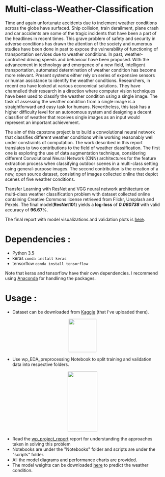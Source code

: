 # Multi-class-Weather-Classification
Time and again unfortunate accidents due to inclement weather conditions across the globe have surfaced. Ship collision, train derailment, plane crash and car accidents are some of the tragic incidents that have been a part of the headlines in recent times. This grave problem of safety and security in adverse conditions has drawn the attention of the society and numerous studies have been done in past to expose the vulnerability of functioning of transportation services due to weather conditions. 
In past, weather-controlled driving speeds and behaviour have been proposed. With the advancement in technology and emergence of a new field, intelligent transportation, automated determination of weather condition has become more relevant. Present systems either rely on series of expensive sensors or human assistance to identify the weather conditions. Researchers, in recent era have looked at various economical solutions. They have channelled their research in a direction where computer vision techniques have been used to classify the weather condition using a single image. The task of assessing the weather condition from a single image is a straightforward and easy task for humans. Nevertheless, this task has a higher difficulty level for an autonomous system and designing a decent classifier of weather that receives single images as an input would represent an important achievement.


The aim of this capstone project is to build a convolutional neural network that classifies different weather conditions while working reasonably well under constraints of computation. The work described in this report translates to two contributions to the field of weather classification. The first one is exploring the use of data augmentation technique, considering different Convolutional Neural Network (CNN) architectures for the feature extraction process when classifying outdoor scenes in a multi-class setting using general-purpose images. The second contribution is the creation of a new, open source dataset, consisting of images collected online that depict scenes of five weather conditions.

Transfer Learning with ResNet and VGG neural network architecture on multi-class weather classification problem with dataset collected online containing Creative Commons license retrieved from Flickr, Unsplash and Pexels. The final model(**ResNet101**) yields a **log-loss** of ***0.080738*** with valid accuracy of **96.67**%.

The final report with model visualizations and validation plots is [here](https://github.com/vijayg15/Multi-class-Weather-Classification/blob/master/wp_project_report.pdf).


# Dependencies :
- Python 3.5
- keras `conda install keras`
- tensorflow `conda install tensorflow`

Note that keras and tensorflow have their own dependencies. I recommend using [Anaconda](https://www.anaconda.com/) for handlinng the packages.

# Usage :
- Dataset can be downloaded from [Kaggle](https://www.kaggle.com/vijaygiitk/multiclass-weather-dataset) (that I've uploaded there).
<p align="center">
    <img height="108" width="90" src="https://github.com/vijayg15/Multi-class-Weather-Classification/blob/master/figures_and_plots/fol.jpg">
</p>
      
- Use wp_EDA_preprocessing Notebook to split training and validation data into respective folders.
<p align="center">
    <img height="196" width="96" src="https://github.com/vijayg15/Multi-class-Weather-Classification/blob/master/figures_and_plots/fol_train_val.jpg">
</p>
        
- Read the [wp_project_report](https://github.com/vijayg15/Multi-class-Weather-Classification/blob/master/wp_project_report.pdf) report for understanding the approaches taken in solving this problem
- Notebooks are under the "Notebooks" folder and scripts are under the "scripts" folder.
- All the model diagrams and performance charts are provided.
- The model weights can be downloaded [here](https://github.com/vijayg15/Multi-class-Weather-Classification/releases) to predict the weather condition.
